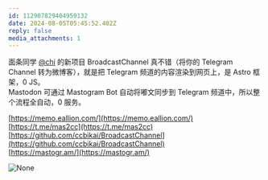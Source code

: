 ```yaml
---
id: 112907829404959132
date: 2024-08-05T05:45:52.402Z
reply: false
media_attachments: 1
---
```


面条同学 [@chi](https://miantiao.me/users/chi) 的新项目 BroadcastChannel 真不错（将你的 Telegram Channel 转为微博客），就是把 Telegram 频道的内容渲染到网页上，是 Astro 框架，0 JS。  
Mastodon 可通过 Mastogram Bot 自动将嘟文同步到 Telegram 频道中，所以整个流程全自动，0 服务。

[https://memo.eallion.com/](https://memo.eallion.com/)  
[https://t.me/mas2cc](https://t.me/mas2cc)  
[https://github.com/ccbikai/BroadcastChannel](https://github.com/ccbikai/BroadcastChannel)  
[https://mastogr.am/](https://mastogr.am/)

![None](https://files.e5n.cc/media_attachments/files/112/907/827/713/170/286/original/4befc92bc6fdf883.png)
